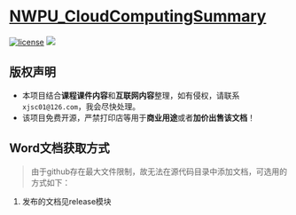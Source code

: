 # [NWPU_CloudComputingSummary](https://github.com/xjsc01/NWPU_CloudComputingSummary)
 [![license](https://img.shields.io/github/license/xjsc01/NWPU_CloudComputingSummary.svg)]()  <a href="https://github.com/xjsc01/NWPU_CloudComputingSummary/releases">
    <img src="https://img.shields.io/github/v/release/xjsc01/NWPU_CloudComputingSummary?include_prereleases&style=flat-square" />
</a>


## 版权声明

- 本项目结合**课程课件内容**和**互联网内容**整理，如有侵权，请联系`xjsc01@126.com`，我会尽快处理。
- 该项目免费开源，严禁打印店等用于**商业用途**或者**加价出售该文档**！

## Word文档获取方式

> 由于github存在最大文件限制，故无法在源代码目录中添加文档，可选用的方式如下：

1. 发布的文档见release模块
